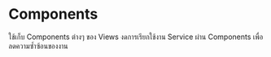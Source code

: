# Components

ใช้เก็บ Components ต่างๆ ของ Views งดการเรียกใช้งาน Service ผ่าน Components เพื่อลดความซ้ำซ้อนของงาน